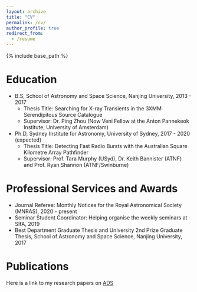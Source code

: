```yaml
---
layout: archive
title: "CV"
permalink: /cv/
author_profile: true
redirect_from:
  - /resume
---
```


{% include base_path %}

Education
======
* B.S, School of Astronomy and Space Science, Nanjing University, 2013 - 2017
  * Thesis Title: Searching for X-ray Transients in the 3XMM Serendipitous Source Catalogue
  * Supervisor: Dr. Ping Zhou (Now Veni Fellow at the Anton Pannekeok Institute, University of Amsterdam)
* Ph.D, Sydney Institute for Astronomy, University of Sydney, 2017 - 2020 (expected)
  * Thesis Title: Detecting Fast Radio Bursts with the Australian Square Kilometre Array Pathfinder
  * Supervisor: Prof. Tara Murphy (USyd), Dr. Keith Bannister (ATNF) and Prof. Ryan Shannon (ATNF/Swinburne)

Professional Services and Awards
======
* Journal Referee: Monthly Notices for the Royal Astronomical Society (MNRAS), 2020 - present
* Seminar Student Coordinator: Helping organise the weekly seminars at SIfA, 2019
* Best Department Graduate Thesis and University 2nd Prize Graduate Thesis, School of Astronomy and Space Science, Nanjing University, 2017

Publications
======
Here is a link to my research papers on <a href="https://ui.adsabs.harvard.edu/public-libraries/4SDNTwFjT2SpYnTwWRyBog">ADS</a>


